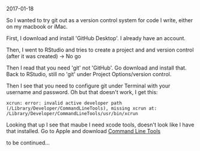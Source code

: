2017-01-18

So I wanted to try git out as a version control system for code I write, either on my macbook or iMac.  

First, I download and install 'GitHub Desktop'. I already have an account.  

Then, I went to RStudio and tries to create a project and and version control (after it was created) -> No go

Then I read that you need 'git' not 'GitHub'. Go download and install that. Back to RStudio, still no 'git' under Project Options/version control.

Then I see that you need to configure git under Terminal with your username and password. Oh but that doesn't work, I get this:  
```
xcrun: error: invalid active developer path (/Library/Developer/CommandLineTools), missing xcrun at: /Library/Developer/CommandLineTools/usr/bin/xcrun
```

Looking that up I see that maube I need xcode tools, doesn't look like I have that installed. Go to Apple and download [Command Line Tools](https://developer.apple.com/download/more/)

to be continued...
